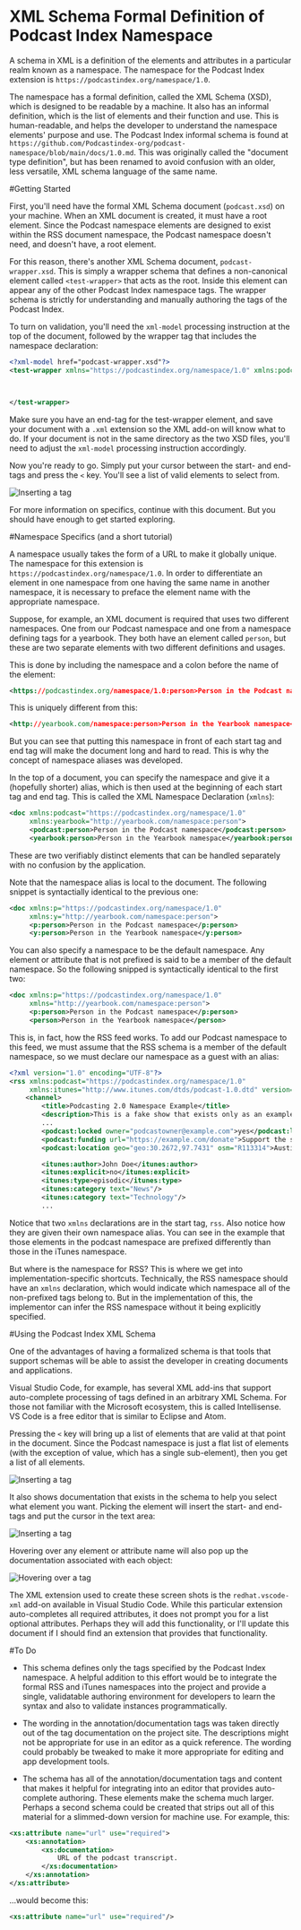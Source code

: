 # XML Schema Formal Definition of Podcast Index Namespace

A schema in XML is a definition of the elements and attributes in a particular realm known as a namespace. The namespace for the Podcast Index extension is `https://podcastindex.org/namespace/1.0`.

The namespace has a formal definition, called the XML Schema (XSD), which is designed to be readable by a machine. It also has an informal definition, which is the list of elements and their function and use. This is human-readable, and helps the developer to understand the namespace elements' purpose and use. The Podcast Index informal schema is found at `https://github.com/Podcastindex-org/podcast-namespace/blob/main/docs/1.0.md`. This was originally called the "document type definition", but has been renamed to avoid confusion with an older, less versatile, XML schema language of the same name.

#Getting Started

First, you'll need have the formal XML Schema document (`podcast.xsd`) on your machine. When an XML document is created, it must have a root element. Since the Podcast namespace elements are designed to exist within the RSS document namespace, the Podcast namespace doesn't need, and doesn't have, a root element.

For this reason, there's another XML Schema document, `podcast-wrapper.xsd`. This is simply a wrapper schema that defines a non-canonical element called `<test-wrapper>` that acts as the root. Inside this element can appear any of the other Podcast Index namespace tags. The wrapper schema is strictly for understanding and manually authoring the tags of the Podcast Index.

To turn on validation, you'll need the `xml-model` processing instruction at the top of the document, followed by the wrapper tag that includes the namespace declaration:

```xml
<?xml-model href="podcast-wrapper.xsd"?>
<test-wrapper xmlns="https://podcastindex.org/namespace/1.0" xmlns:podcast="https://podcastindex.org/namespace/1.0">



</test-wrapper>
```

Make sure you have an end-tag for the test-wrapper element, and save your document with a `.xml` extension so the XML add-on will know what to do. If your document is not in the same directory as the two XSD files, you'll need to adjust the `xml-model` processing instruction accordingly.

Now you're ready to go. Simply put your cursor between the start- and end-tags and press the `<` key. You'll see a list of valid elements to select from.

![Inserting a tag](first-child-tag.png)

For more information on specifics, continue with this document. But you should have enough to get started exploring.

#Namespace Specifics (and a short tutorial)

A namespace usually takes the form of a URL to make it globally unique. The namespace for this extension is `https://podcastindex.org/namespace/1.0`. In order to differentiate an element in one namespace from one having the same name in another namespace, it is necessary to preface the element name with the appropriate namespace.

Suppose, for example, an XML document is required that uses two different namespaces. One from our Podcast namespace and one from a namespace defining tags for a yearbook. They both have an element called `person`, but these are two separate elements with two different definitions and usages.

This is done by including the namespace and a colon before the name of the element:

```xml
<https://podcastindex.org/namespace/1.0:person>Person in the Podcast namespace</https://podcastindex.org/namespace/1.0:person>
```

This is uniquely different from this:
```xml
<http://yearbook.com/namespace:person>Person in the Yearbook namespace</https://yearbook.com/namespace:person>
```

But you can see that putting this namespace in front of each start tag and end tag will make the document long and hard to read. This is why the concept of namespace aliases was developed.

In the top of a document, you can specify the namespace and give it a (hopefully shorter) alias, which is then used at the beginning of each start tag and end tag. This is called the XML Namespace Declaration (`xmlns`):

```xml
<doc xmlns:podcast="https://podcastindex.org/namespace/1.0"
     xmlns:yearbook="http://yearbook.com/namespace:person">
     <podcast:person>Person in the Podcast namespace</podcast:person>
     <yearbook:person>Person in the Yearbook namespace</yearbook:person>
```

These are two verifiably distinct elements that can be handled separately with no confusion by the application.

Note that the namespace alias is local to the document. The following snippet is syntactially identical to the previous one:

```xml
<doc xmlns:p="https://podcastindex.org/namespace/1.0"
     xmlns:y="http://yearbook.com/namespace:person">
     <p:person>Person in the Podcast namespace</p:person>
     <y:person>Person in the Yearbook namespace</y:person>
```

You can also specify a namespace to be the default namespace. Any element or attribute that is not prefixed is said to be a member of the default namespace. So the following snipped is syntactically identical to the first two:

```xml
<doc xmlns:p="https://podcastindex.org/namespace/1.0"
     xmlns="http://yearbook.com/namespace:person">
     <p:person>Person in the Podcast namespace</p:person>
     <person>Person in the Yearbook namespace</person>
```

This is, in fact, how the RSS feed works. To add our Podcast namespace to this feed, we must assume that the RSS schema is a member of the default namespace, so we must declare our namespace as a guest with an alias:

```xml
<?xml version="1.0" encoding="UTF-8"?>
<rss xmlns:podcast="https://podcastindex.org/namespace/1.0"
     xmlns:itunes="http://www.itunes.com/dtds/podcast-1.0.dtd" version="2.0">
    <channel>
        <title>Podcasting 2.0 Namespace Example</title>
        <description>This is a fake show that exists only as an example of the "podcast" namespace tag usage.</description>
        ...
        <podcast:locked owner="podcastowner@example.com">yes</podcast:locked>
        <podcast:funding url="https://example.com/donate">Support the show!</podcast:funding>
        <podcast:location geo="geo:30.2672,97.7431" osm="R113314">Austin, TX</podcast:location>

        <itunes:author>John Doe</itunes:author>
        <itunes:explicit>no</itunes:explicit>
        <itunes:type>episodic</itunes:type>
        <itunes:category text="News"/>
        <itunes:category text="Technology"/>
        ...
```

Notice that two `xmlns` declarations are in the start tag, `rss`. Also notice how they are given their own namespace alias. You can see in the example that those elements in the podcast namespace are prefixed differently than those in the iTunes namespace.

But where is the namespace for RSS? This is where we get into implementation-specific shortcuts. Technically, the RSS namespace should have an `xmlns` declaration, which would indicate which namespace all of the non-prefixed tags belong to. But in the implementation of this, the implementor can infer the RSS namespace without it being explicitly specified.

#Using the Podcast Index XML Schema

One of the advantages of having a formalized schema is that tools that support schemas will be able to assist the developer in creating documents and applications.

Visual Studio Code, for example, has several XML add-ins that support auto-complete processing of tags defined in an arbitrary XML Schema. For those not familiar with the Microsoft ecosystem, this is called Intellisense. VS Code is a free editor that is similar to Eclipse and Atom.

Pressing the `<` key will bring up a list of elements that are valid at that point in the document. Since the Podcast namespace is just a flat list of elements (with the exception of value, which has a single sub-element), then you get a list of all elements.

![Inserting a tag](start-tag-completion.png)

It also shows documentation that exists in the schema to help you select what element you want. Picking the element will insert the start- and end-tags and put the cursor in the text area:

![Inserting a tag](tag-inserted.png)

Hovering over any element or attribute name will also pop up the documentation associated with each object:

![Hovering over a tag](tag-hover.png)

The XML extension used to create these screen shots is the `redhat.vscode-xml` add-on available in Visual Studio Code. While this particular extension auto-completes all required attributes, it does not prompt you for a list optional attributes. Perhaps they will add this functionality, or I'll update this document if I should find an extension that provides that functionality.

#To Do

* This schema defines only the tags specified by the Podcast Index namespace. A helpful addition to this effort would be to integrate the formal RSS and iTunes namespaces into the project and provide a single, validatable authoring environment for developers to learn the syntax and also to validate instances programmatically.

* The wording in the annotation/documentation tags was taken directly out of the tag documentation on the project site. The descriptions might not be appropriate for use in an editor as a quick reference. The wording could probably be tweaked to make it more appropriate for editing and app development tools.

* The schema has all of the annotation/documentation tags and content that makes it helpful for integrating into an editor that provides auto-complete authoring. These elements make the schema much larger. Perhaps a second schema could be created that strips out all of this material for a slimmed-down version for machine use. For example, this:
```xml
<xs:attribute name="url" use="required">
    <xs:annotation>
        <xs:documentation>
            URL of the podcast transcript.
        </xs:documentation>
    </xs:annotation>
</xs:attribute>
```
...would become this:
```xml
<xs:attribute name="url" use="required"/>
```

